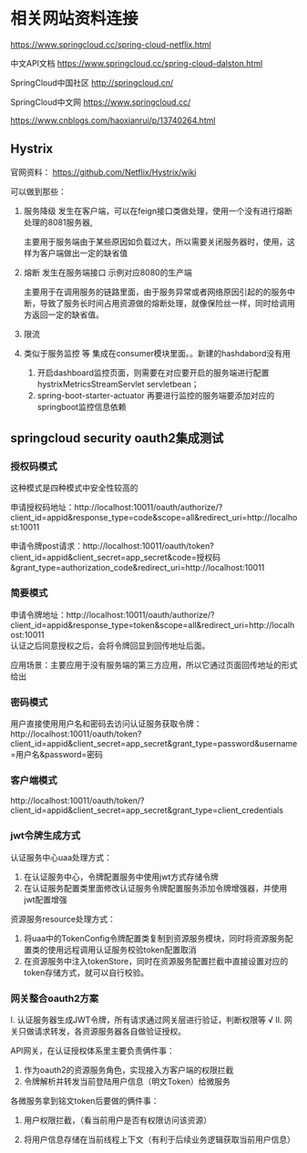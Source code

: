 # 相关网站资料连接
https://www.springcloud.cc/spring-cloud-netflix.html

中文API文档  https://www.springcloud.cc/spring-cloud-dalston.html

SpringCloud中国社区  http://springcloud.cn/

SpringCloud中文网  https://www.springcloud.cc/

https://www.cnblogs.com/haoxianrui/p/13740264.html

## Hystrix

官网资料：  https://github.com/Netflix/Hystrix/wiki

可以做到那些：
1. 服务降级  发生在客户端，可以在feign接口类做处理，使用一个没有进行熔断处理的8081服务器,
    
    主要用于服务端由于某些原因如负载过大，所以需要关闭服务器时，使用，这样为客户端做出一定的缺省值

2. 熔断   发生在服务端接口  示例对应8080的生产端

   主要用于在调用服务的链路里面，由于服务异常或者网络原因引起的的服务中断，导致了服务长时间占用资源做的熔断处理，就像保险丝一样，同时给调用方返回一定的缺省值。
3. 限流

4. 类似于服务监控 等 集成在consumer模块里面。。新建的hashdabord没有用

   1. 开启dashboard监控页面，则需要在对应要开启的服务端进行配置hystrixMetricsStreamServlet servletbean；
   2. spring-boot-starter-actuator 再要进行监控的服务端要添加对应的springboot监控信息依赖
   
## springcloud security oauth2集成测试
### 授权码模式
这种模式是四种模式中安全性较高的

申请授权码地址：http://localhost:10011/oauth/authorize/?client_id=appid&response_type=code&scope=all&redirect_uri=http://localhost:10011   

申请令牌post请求：http://localhost:10011/oauth/token?client_id=appid&client_secret=app_secret&code=授权码&grant_type=authorization_code&redirect_uri=http://localhost:10011

### 简要模式
申请令牌地址：http://localhost:10011/oauth/authorize/?client_id=appid&response_type=token&scope=all&redirect_uri=http://localhost:10011  
认证之后同意授权之后，会将令牌回显到回传地址后面。

应用场景：主要应用于没有服务端的第三方应用，所以它通过页面回传地址的形式给出

### 密码模式
用户直接使用用户名和密码去访问认证服务获取令牌：
http://localhost:10011/oauth/token?client_id=appid&client_secret=app_secret&grant_type=password&username=用户名&password=密码
### 客户端模式
http://localhost:10011/oauth/token/?client_id=appid&client_secret=app_secret&grant_type=client_credentials

### jwt令牌生成方式
认证服务中心uaa处理方式：

1. 在认证服务中心，令牌配置服务中使用jwt方式存储令牌
2. 在认证服务配置类里面修改认证服务令牌配置服务添加令牌增强器，并使用jwt配置增强

资源服务resource处理方式：

1. 将uaa中的TokenConfig令牌配置类复制到资源服务模块，同时将资源服务配置类的使用远程调用认证服务校验token配置取消
2. 在资源服务中注入tokenStore，同时在资源服务配置拦截中直接设置对应的token存储方式，就可以自行校验。

### 网关整合oauth2方案
Ⅰ. 认证服务器生成JWT令牌，所有请求通过网关层进行验证，判断权限等   √
Ⅱ. 网关只做请求转发，各资源服务器各自做验证授权。

API网关，在认证授权体系里主要负责俩件事：

1. 作为oauth2的资源服务角色，实现接入方客户端的权限拦截
2. 令牌解析并转发当前登陆用户信息（明文Token）给微服务

各微服务拿到铭文token后要做的俩件事：

1. 用户权限拦截，（看当前用户是否有权限访问该资源）

2. 将用户信息存储在当前线程上下文（有利于后续业务逻辑获取当前用户信息）